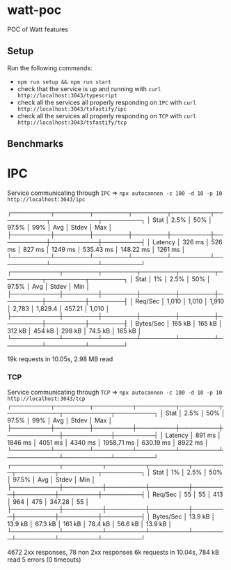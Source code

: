 # watt-poc

POC of Watt features

## Setup

Run the following commands:

- `npm run setup && npm run start`
- check that the service is up and running with `curl http://localhost:3043/typescript`
- check all the services all properly responding on `IPC` with `curl http://localhost:3043/tsfastify/ipc`
- check all the services all properly responding on `TCP` with `curl http://localhost:3043/tsfastify/tcp`

## Benchmarks

# IPC

Service communicating through `IPC` => `npx autocannon -c 100 -d 10 -p 10 http://localhost:3043/ipc`

┌─────────┬────────┬────────┬────────┬─────────┬───────────┬───────────┬─────────┐
│ Stat │ 2.5% │ 50% │ 97.5% │ 99% │ Avg │ Stdev │ Max │
├─────────┼────────┼────────┼────────┼─────────┼───────────┼───────────┼─────────┤
│ Latency │ 326 ms │ 526 ms │ 827 ms │ 1249 ms │ 535.43 ms │ 148.22 ms │ 1261 ms │
└─────────┴────────┴────────┴────────┴─────────┴───────────┴───────────┴─────────┘
┌───────────┬────────┬────────┬────────┬────────┬─────────┬─────────┬────────┐
│ Stat │ 1% │ 2.5% │ 50% │ 97.5% │ Avg │ Stdev │ Min │
├───────────┼────────┼────────┼────────┼────────┼─────────┼─────────┼────────┤
│ Req/Sec │ 1,010 │ 1,010 │ 1,910 │ 2,783 │ 1,829.4 │ 457.21 │ 1,010 │
├───────────┼────────┼────────┼────────┼────────┼─────────┼─────────┼────────┤
│ Bytes/Sec │ 165 kB │ 165 kB │ 312 kB │ 454 kB │ 298 kB │ 74.5 kB │ 165 kB │
└───────────┴────────┴────────┴────────┴────────┴─────────┴─────────┴────────┘

19k requests in 10.05s, 2.98 MB read

### TCP

Service communicating through `TCP` => `npx autocannon -c 100 -d 10 -p 10 http://localhost:3043/tcp`
┌─────────┬────────┬─────────┬─────────┬─────────┬────────────┬───────────┬─────────┐
│ Stat │ 2.5% │ 50% │ 97.5% │ 99% │ Avg │ Stdev │ Max │
├─────────┼────────┼─────────┼─────────┼─────────┼────────────┼───────────┼─────────┤
│ Latency │ 891 ms │ 1846 ms │ 4051 ms │ 4340 ms │ 1958.71 ms │ 630.19 ms │ 8922 ms │
└─────────┴────────┴─────────┴─────────┴─────────┴────────────┴───────────┴─────────┘
┌───────────┬─────────┬─────────┬─────────┬────────┬─────────┬─────────┬─────────┐
│ Stat │ 1% │ 2.5% │ 50% │ 97.5% │ Avg │ Stdev │ Min │
├───────────┼─────────┼─────────┼─────────┼────────┼─────────┼─────────┼─────────┤
│ Req/Sec │ 55 │ 55 │ 413 │ 964 │ 475 │ 347.28 │ 55 │
├───────────┼─────────┼─────────┼─────────┼────────┼─────────┼─────────┼─────────┤
│ Bytes/Sec │ 13.9 kB │ 13.9 kB │ 67.3 kB │ 161 kB │ 78.4 kB │ 56.6 kB │ 13.9 kB │
└───────────┴─────────┴─────────┴─────────┴────────┴─────────┴─────────┴─────────┘

4672 2xx responses, 78 non 2xx responses
6k requests in 10.04s, 784 kB read
5 errors (0 timeouts)
